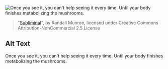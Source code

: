 ![Once you see it, you can't help seeing it every time. Until your body finishes metabolizing the mushrooms.](https://imgs.xkcd.com/comics/subliminal.png)
> "[Subliminal](https://xkcd.com/960/)", by Randall Munroe, licensed under Creative Commons Attribution-NonCommercial 2.5 License

## Alt Text
Once you see it, you can't help seeing it every time. Until your body finishes metabolizing the mushrooms.
